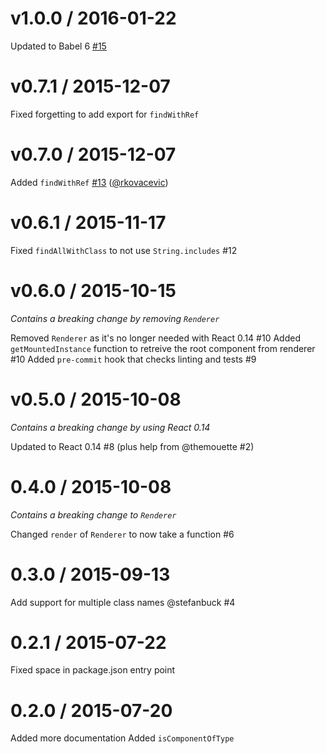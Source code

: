 
v1.0.0 / 2016-01-22
===================

Updated to Babel 6 [#15](https://github.com/sheepsteak/react-shallow-testutils/pull/15)

v0.7.1 / 2015-12-07
===================

Fixed forgetting to add export for `findWithRef`

v0.7.0 / 2015-12-07
==================

Added `findWithRef` [#13](https://github.com/sheepsteak/react-shallow-testutils/pull/13) ([@rkovacevic](https://github.com/rkovacevic))

v0.6.1 / 2015-11-17
==================

Fixed `findAllWithClass` to not use `String.includes` #12

v0.6.0 / 2015-10-15
===================

*Contains a breaking change by removing `Renderer`*

Removed `Renderer` as it's no longer needed with React 0.14 #10
Added `getMountedInstance` function to retreive the root component from renderer #10
Added `pre-commit` hook that checks linting and tests #9

v0.5.0 / 2015-10-08
===================

*Contains a breaking change by using React 0.14*

Updated to React 0.14 #8 (plus help from @themouette #2)

0.4.0 / 2015-10-08
==================

*Contains a breaking change to `Renderer`*

Changed `render` of `Renderer` to now take a function #6

0.3.0 / 2015-09-13
==================

Add support for multiple class names @stefanbuck #4

0.2.1 / 2015-07-22
==================

Fixed space in package.json entry point

0.2.0 / 2015-07-20
==================

Added more documentation
Added `isComponentOfType`
